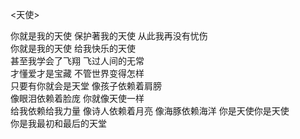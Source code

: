 <天使>

你就是我的天使 
保护著我的天使
从此我再没有忧伤  
你就是我的天使
给我快乐的天使  
甚至我学会了飞翔
飞过人间的无常  
才懂爱才是宝藏
不管世界变得怎样  
只要有你就会是天堂
像孩子依赖着肩膀  
像眼泪依赖着脸庞
你就像天使一样  
给我依赖给我力量
像诗人依赖着月亮 
像海豚依赖海洋
你是天使你是天使  
你是我最初和最后的天堂
